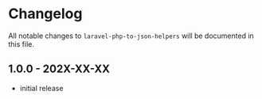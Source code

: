 # Changelog

All notable changes to `laravel-php-to-json-helpers` will be documented in this file.

## 1.0.0 - 202X-XX-XX

- initial release
